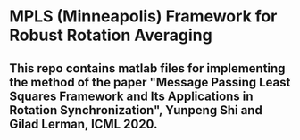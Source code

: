 # MPLS (Minneapolis) Framework for Robust Rotation Averaging
## This repo contains matlab files for implementing the method of the paper "Message Passing Least Squares Framework and Its Applications in Rotation Synchronization", Yunpeng Shi and Gilad Lerman, ICML 2020.

